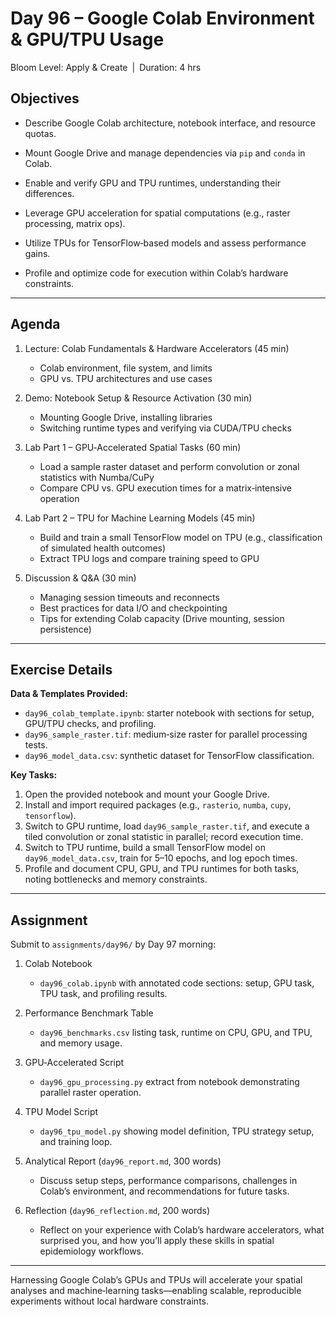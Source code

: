 # **Day 96 – Google Colab Environment & GPU/TPU Usage**  

Bloom Level: Apply & Create | Duration: 4 hrs  

## Objectives  

- Describe Google Colab architecture, notebook interface, and resource quotas.  

- Mount Google Drive and manage dependencies via `pip` and `conda` in Colab.  

- Enable and verify GPU and TPU runtimes, understanding their differences.  

- Leverage GPU acceleration for spatial computations (e.g., raster processing, matrix ops).  

- Utilize TPUs for TensorFlow‐based models and assess performance gains.  

- Profile and optimize code for execution within Colab’s hardware constraints.  

---

## Agenda  

1. Lecture: Colab Fundamentals & Hardware Accelerators (45 min)  
   - Colab environment, file system, and limits  
   - GPU vs. TPU architectures and use cases  

2. Demo: Notebook Setup & Resource Activation (30 min)  
   - Mounting Google Drive, installing libraries  
   - Switching runtime types and verifying via CUDA/TPU checks  

3. Lab Part 1 – GPU‐Accelerated Spatial Tasks (60 min)  
   - Load a sample raster dataset and perform convolution or zonal statistics with Numba/CuPy  
   - Compare CPU vs. GPU execution times for a matrix‐intensive operation  

4. Lab Part 2 – TPU for Machine Learning Models (45 min)  
   - Build and train a small TensorFlow model on TPU (e.g., classification of simulated health outcomes)  
   - Extract TPU logs and compare training speed to GPU  

5. Discussion & Q&A (30 min)  
   - Managing session timeouts and reconnects  
   - Best practices for data I/O and checkpointing  
   - Tips for extending Colab capacity (Drive mounting, session persistence)  

---

## Exercise Details  

**Data & Templates Provided:**  

- `day96_colab_template.ipynb`: starter notebook with sections for setup, GPU/TPU checks, and profiling.  
- `day96_sample_raster.tif`: medium‐size raster for parallel processing tests.  
- `day96_model_data.csv`: synthetic dataset for TensorFlow classification.  

**Key Tasks:**  

1. Open the provided notebook and mount your Google Drive.  
2. Install and import required packages (e.g., `rasterio`, `numba`, `cupy`, `tensorflow`).  
3. Switch to GPU runtime, load `day96_sample_raster.tif`, and execute a tiled convolution or zonal statistic in parallel; record execution time.  
4. Switch to TPU runtime, build a small TensorFlow model on `day96_model_data.csv`, train for 5–10 epochs, and log epoch times.  
5. Profile and document CPU, GPU, and TPU runtimes for both tasks, noting bottlenecks and memory constraints.  

---

## Assignment  

Submit to `assignments/day96/` by Day 97 morning:  

1. Colab Notebook  
   - `day96_colab.ipynb` with annotated code sections: setup, GPU task, TPU task, and profiling results.  

2. Performance Benchmark Table  
   - `day96_benchmarks.csv` listing task, runtime on CPU, GPU, and TPU, and memory usage.  

3. GPU‐Accelerated Script  
   - `day96_gpu_processing.py` extract from notebook demonstrating parallel raster operation.  

4. TPU Model Script  
   - `day96_tpu_model.py` showing model definition, TPU strategy setup, and training loop.  

5. Analytical Report (`day96_report.md`, 300 words)  
   - Discuss setup steps, performance comparisons, challenges in Colab’s environment, and recommendations for future tasks.  

6. Reflection (`day96_reflection.md`, 200 words)  
   - Reflect on your experience with Colab’s hardware accelerators, what surprised you, and how you’ll apply these skills in spatial epidemiology workflows.  

---

Harnessing Google Colab’s GPUs and TPUs will accelerate your spatial analyses and machine‐learning tasks—enabling scalable, reproducible experiments without local hardware constraints.
